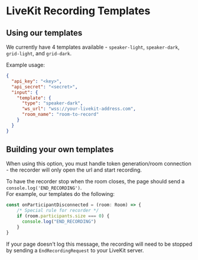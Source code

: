 # LiveKit Recording Templates

## Using our templates

We currently have 4 templates available - `speaker-light`, `speaker-dark`, `grid-light`, and `grid-dark`.  

Example usage:
```json
{
  "api_key": "<key>",
  "api_secret": "<secret>",
  "input": {
    "template": {
      "type": "speaker-dark",
      "ws_url": "wss://your-livekit-address.com",
      "room_name": "room-to-record"
    }
  }
}
```


## Building your own templates

When using this option, you must handle token generation/room connection - the recorder will only open the url and start recording.

To have the recorder stop when the room closes, the page should send a `console.log('END_RECORDING')`.  
For example, our templates do the following:
```js  
const onParticipantDisconnected = (room: Room) => {
    /* Special rule for recorder */
    if (room.participants.size === 0) {
      console.log("END_RECORDING")
    }
}
```

If your page doesn't log this message, the recording will need to be stopped by sending a `EndRecordingRequest` to your LiveKit server.
